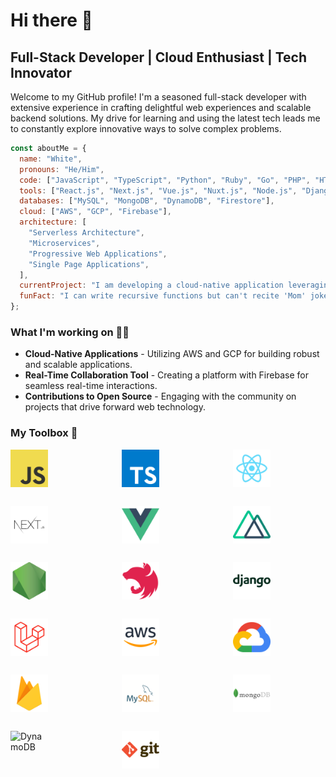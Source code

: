 
# Hi there 👋

## Full-Stack Developer | Cloud Enthusiast | Tech Innovator

Welcome to my GitHub profile! I'm a seasoned full-stack developer with extensive experience in crafting delightful web experiences and scalable backend solutions. 
My drive for learning and using the latest tech leads me to constantly explore innovative ways to solve complex problems.

```javascript
const aboutMe = {
  name: "White",
  pronouns: "He/Him",
  code: ["JavaScript", "TypeScript", "Python", "Ruby", "Go", "PHP", "HTML", "CSS"],
  tools: ["React.js", "Next.js", "Vue.js", "Nuxt.js", "Node.js", "Django", "Laravel", "Ruby on Rails", "Git"],
  databases: ["MySQL", "MongoDB", "DynamoDB", "Firestore"],
  cloud: ["AWS", "GCP", "Firebase"],
  architecture: [
    "Serverless Architecture",
    "Microservices",
    "Progressive Web Applications",
    "Single Page Applications",
  ],
  currentProject: "I am developing a cloud-native application leveraging the power of serverless technologies.",
  funFact: "I can write recursive functions but can't recite 'Mom' jokes recursively."
};
```

### What I'm working on 👨‍💻

- **Cloud-Native Applications** - Utilizing AWS and GCP for building robust and scalable applications.
- **Real-Time Collaboration Tool** - Creating a platform with Firebase for seamless real-time interactions.
- **Contributions to Open Source** - Engaging with the community on projects that drive forward web technology.


### My Toolbox 🧰
<div style="display:grid; gap: 30px; margin: auto; grid-template-columns: repeat(3, 1fr);">
  <img align="left" alt="JavaScript" width="60px" src="https://raw.githubusercontent.com/github/explore/main/topics/javascript/javascript.png" />
  <img align="left" alt="TypeScript" width="60px" src="https://raw.githubusercontent.com/github/explore/main/topics/typescript/typescript.png" />
  <img align="left" alt="React" width="60px" src="https://raw.githubusercontent.com/github/explore/main/topics/react/react.png" />
  <img align="left" alt="Next.js" width="60px" src="https://raw.githubusercontent.com/github/explore/main/topics/nextjs/nextjs.png" />
  <img align="left" alt="Vue.js" width="60px" src="https://raw.githubusercontent.com/github/explore/main/topics/vue/vue.png" />
  <img align="left" alt="Nuxt.js" width="60px" src="https://raw.githubusercontent.com/github/explore/main/topics/nuxt/nuxt.png" />
  <img align="left" alt="Node.js" width="60px" src="https://raw.githubusercontent.com/github/explore/main/topics/nodejs/nodejs.png" />
  <img align="left" alt="Nest.js" width="60px" src="https://raw.githubusercontent.com/github/explore/main/topics/nestjs/nestjs.png" />
  <img align="left" alt="Django" width="60px" src="https://raw.githubusercontent.com/github/explore/main/topics/django/django.png" />
  <img align="left" alt="Laravel" width="60px" src="https://raw.githubusercontent.com/github/explore/main/topics/laravel/laravel.png" />
  <img align="left" alt="AWS" width="60px" src="https://raw.githubusercontent.com/github/explore/main/topics/aws/aws.png" />
  <img align="left" alt="GCP" width="60px" src="https://raw.githubusercontent.com/github/explore/main/topics/google-cloud/google-cloud.png" />
  <img align="left" alt="Firebase" width="60px" src="https://raw.githubusercontent.com/github/explore/main/topics/firebase/firebase.png" />
  <img align="left" alt="MySQL" width="60px" src="https://raw.githubusercontent.com/github/explore/main/topics/mysql/mysql.png" />
  <img align="left" alt="MongoDB" width="60px" src="https://raw.githubusercontent.com/github/explore/main/topics/mongodb/mongodb.png" />
  <img align="left" alt="DynamoDB" width="60px" src="https://cdn.iconscout.com/icon/free/png-256/amazon-dynamodb-1869449-1583149.png" />
  <img align="left" alt="Git" width="60px" src="https://raw.githubusercontent.com/github/explore/main/topics/git/git.png" />
</div>
<br />
<br />
